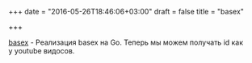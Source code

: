 +++
date = "2016-05-26T18:46:06+03:00"
draft = false
title = "basex"

+++

<p><a href="https://github.com/dineshappavoo/basex">basex</a>&nbsp;- Реализация&nbsp;basex на Go. Теперь мы можем получать id как у&nbsp;youtube видосов.</p>

